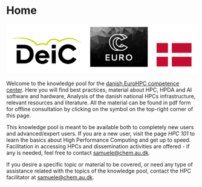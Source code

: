 # Home

![](./img/stripeLogo.png)

Welcome to the knowledge pool for the [danish EuroHPC competence center](http://eurocc.dk). Here you will find best practices, material about HPC, HPDA and AI software and hardware, Analysis of the danish national HPCs infrastructure, relevant resources and literature. All the material can be found in pdf form for offline consultation by clicking on the symbol on the top-right corner of this page.

This knowledge pool is meant to be available both to completely new users and advanced/expert users. If you are a new user, visit the page *HPC 101* to learn the basics about High Performance Computing and get up to speed. Facilitation in accessing HPCs and dissemination activities are offered - if any is needed, feel free to contact <samuele@chem.au.dk>.

If you desire a specific topic or material to be covered, or need any type of assistance related with the topics of the knowledge pool, contact the HPC facilitator at <samuele@chem.au.dk>.